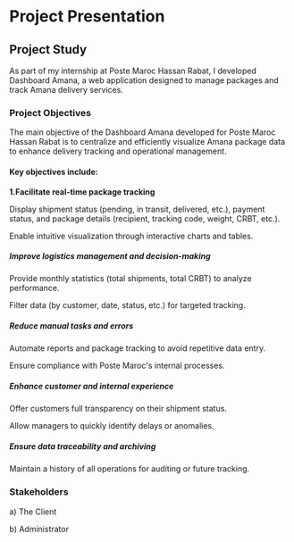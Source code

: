 # Project Presentation
## Project Study
As part of my internship at Poste Maroc Hassan Rabat, I developed Dashboard Amana, a web application designed to manage packages and track Amana delivery services.

### Project Objectives
The main objective of the Dashboard Amana developed for Poste Maroc Hassan Rabat is to centralize and efficiently visualize Amana package data to enhance delivery tracking and operational management.

#### Key objectives include:

<strong>1.Facilitate real-time package tracking</strong>

Display shipment status (pending, in transit, delivered, etc.), payment status, and package details (recipient, tracking code, weight, CRBT, etc.).

Enable intuitive visualization through interactive charts and tables.

##### Improve logistics management and decision-making

Provide monthly statistics (total shipments, total CRBT) to analyze performance.

Filter data (by customer, date, status, etc.) for targeted tracking.

##### Reduce manual tasks and errors

Automate reports and package tracking to avoid repetitive data entry.

Ensure compliance with Poste Maroc's internal processes.

##### Enhance customer and internal experience

Offer customers full transparency on their shipment status.

Allow managers to quickly identify delays or anomalies.

##### Ensure data traceability and archiving

Maintain a history of all operations for auditing or future tracking.

### Stakeholders
a) The Client

b) Administrator
